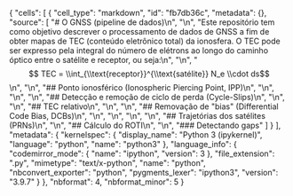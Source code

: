 {
 "cells": [
  {
   "cell_type": "markdown",
   "id": "fb7db36c",
   "metadata": {},
   "source": [
    "# O GNSS (pipeline de dados)\n",
    "\n",
    "Este repositório tem como objetivo descrever o processamento de dados de GNSS a fim de obter mapas de TEC (conteúdo eletrônico total) da ionosfera. O TEC pode ser expresso pela integral do número de elétrons ao longo do caminho óptico entre o satélite e receptor, ou seja:\n",
    "\n",
    "$$ TEC = \\int_{\\text{receptor}}^{\\text{satélite}} N_e \\cdot ds$$\n",
    "\n",
    "## Ponto ionosférico (Ionospheric Piercing Point, IPP)\n",
    "\n",
    "\n",
    "\n",
    "## Detecção e remoção de ciclo de perda (Cycle-Slips)\n",
    "\n",
    "\n",
    "## TEC relativo\n",
    "\n",
    "\n",
    "## Removação de \"bias\" (Differential Code Bias, DCBs)\n",
    "\n",
    "\n",
    "\n",
    "\n",
    "## Trajetórias dos satélites (PRNs)\n",
    "\n",
    "## Cálculo do ROTI\n",
    "\n",
    "### Detectando gaps"
   ]
  }
 ],
 "metadata": {
  "kernelspec": {
   "display_name": "Python 3 (ipykernel)",
   "language": "python",
   "name": "python3"
  },
  "language_info": {
   "codemirror_mode": {
    "name": "ipython",
    "version": 3
   },
   "file_extension": ".py",
   "mimetype": "text/x-python",
   "name": "python",
   "nbconvert_exporter": "python",
   "pygments_lexer": "ipython3",
   "version": "3.9.7"
  }
 },
 "nbformat": 4,
 "nbformat_minor": 5
}
